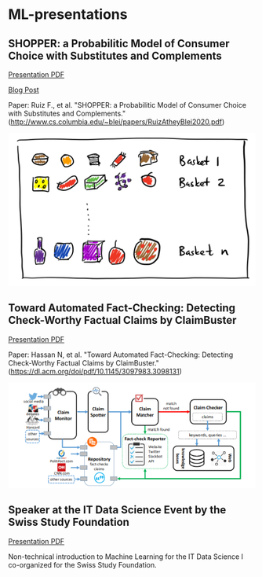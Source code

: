 # ML-presentations

## SHOPPER: a Probabilitic Model of Consumer Choice with Substitutes and Complements

[Presentation PDF](https://github.com/soelmicheletti/ML-presentations/blob/main/SHOPPER.pdf)

[Blog Post](https://soel-micheletti.medium.com/shopper-a-probabilistic-model-of-consumer-choice-with-substitutes-and-complements-31d6fed79a81)

Paper: Ruiz F., et al. "SHOPPER: a Probabilitic Model of Consumer Choice with Substitutes and Complements." (http://www.cs.columbia.edu/~blei/papers/RuizAtheyBlei2020.pdf)

![Alt text](/images/shopper.png?raw=true "Title")

## Toward Automated Fact-Checking: Detecting Check-Worthy Factual Claims by ClaimBuster 

  [Presentation PDF](https://github.com/soelmicheletti/ML-presentations/blob/main/Towards%20Automated%20Fact-Checking.pdf)

  Paper: Hassan N, et al. "Toward Automated Fact-Checking: Detecting Check-Worthy Factual Claims by ClaimBuster." (https://dl.acm.org/doi/pdf/10.1145/3097983.3098131)
  
![Alt text](/images/factchecking.png?raw=true "Title")
  

## Speaker at the IT Data Science Event by the Swiss Study Foundation

[Presentation PDF](https://github.com/soelmicheletti/ML-presentations/blob/main/IT%20Data%20Science.pdf)

Non-technical introduction to Machine Learning for the IT Data Science I co-organized for the Swiss Study Foundation. 

